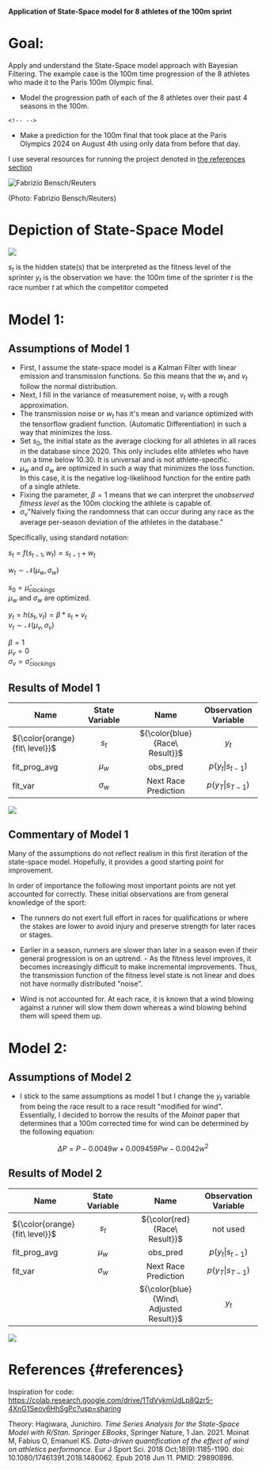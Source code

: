 **Application of State-Space model for 8 athletes of the 100m sprint**

# Goal:

Apply and understand the State-Space model approach with Bayesian Filtering. The example case is the 100m time progression of the 8 athletes who made it to the Paris 100m Olympic final.

-   Model the progression path of each of the 8 athletes over their past 4 seasons in the 100m.

```{=html}
<!-- -->
```
-   Make a prediction for the 100m final that took place at the Paris Olympics 2024 on August 4th using only data from before that day.

I use several resources for running the project denoted in [the references section](#References)

![Fabrizio Bensch/Reuters](https://github.com/V-Mitch/track_ssm/blob/master/start_100m.jpg)

(Photo: Fabrizio Bensch/Reuters)

# Depiction of State-Space Model

![](https://github.com/V-Mitch/track_ssm/blob/master/depiction_1.png)

$s_t$ is the hidden state(s) that be interpreted as the fitness level of the sprinter $y_t$ is the observation we have: the 100m time of the sprinter $t$ is the race number $t$ at which the competitor competed

# Model 1:

## Assumptions of Model 1

-   First, I assume the state-space model is a Kalman Filter with linear emission and transmission functions. So this means that the $w_t$ and $v_t$ follow the normal distribution.
-   Next, I fill in the variance of measurement noise, $v_t$ with a rough approximation.
-   The transmission noise or $w_t$ has it's mean and variance optimized with the tensorflow gradient function. (Automatic Differentiation) in such a way that minimizes the loss.
-   Set $s_0$, the initial state as the average clocking for all athletes in all races in the database since 2020. This only includes elite athletes who have run a time below 10.30. It is universal and is not athlete-specific.
-   $\mu_w$ and $\sigma_w$ are optimized in such a way that minimizes the loss function. In this case, it is the negative log-likelihood function for the entire path of a single athlete.
-   Fixing the parameter, $\beta = 1$ means that we can interpret the *unobserved fitness level* as the 100m clocking the athlete is capable of.
-   $\sigma_v$"Naively fixing the randomness that can occur during any race as the average per-season deviation of the athletes in the database."

Specifically, using standard notation:

$s_t = f(s_{t-1},w_t) = s_{t-1} + w_t$

$w_t \sim \mathcal{N}(\mu_{w}, \sigma_{w})$

$s_0 = \hat{\mu}_{clockings}$\
$\mu_w$ and $\sigma_w$ are optimized.

$y_t = h(s_t, v_t) = \beta * s_t + v_t$\
$v_t \sim \mathcal{N}(\mu_{v}, \sigma_{v})$

$\beta = 1$\
$\mu_v = 0$\
$\sigma_v = \hat{\sigma}_{clockings}$

## Results of Model 1

| Name                           | State Variable |     |              Name              | Observation Variable |
|---------------|:-------------:|:-------------:|:-------------:|:-------------:|
| ${\color{orange}{fit\ level}}$ |     $s_t$      |     | ${\color{blue}{Race\ Result}}$ |        $y_t$         |
| fit_prog_avg                   |   $\mu_{w}$    |     |            obs_pred            | $p(y_t \| s_{t-1})$  |
| fit_var                        |  $\sigma_{w}$  |     |      Next Race Prediction      | $p(y_T \| s_{T-1})$  |

![](https://github.com/V-Mitch/track_ssm/blob/master/competitor_kalman_plots.png)

## Commentary of Model 1

Many of the assumptions do not reflect realism in this first iteration of the state-space model. Hopefully, it provides a good starting point for improvement.

In order of importance the following most important points are not yet accounted for correctly. These initial observations are from general knowledge of the sport:

-    The runners do not exert full effort in races for qualifications or where the stakes are lower to avoid injury and preserve strength for later races or stages.

-    Earlier in a season, runners are slower than later in a season even if their general progression is on an uptrend. - As the fitness level improves, it becomes increasingly difficult to make incremental improvements. Thus, the transmission function of the fitness level state is not linear and does not have normally distributed "noise".

-    Wind is not accounted for. At each race, it is known that a wind blowing against a runner will slow them down whereas a wind blowing behind them will speed them up.

# Model 2:

## Assumptions of Model 2

-   I stick to the same assumptions as model 1 but I change the $y_t$ variable from being the race result to a race result "modified for wind". Essentially, I decided to borrow the results of the *Moinat* paper that determines that a 100m corrected time for wind can be determined by the following equation:

$$ \Delta P = P - 0.0049 w + 0.009459 P w - 0.0042w^2 $$

## Results of Model 2

| Name                           | State Variable |     |                  Name                   | Observation Variable |
|---------------|:-------------:|:-------------:|:-------------:|:-------------:|
| ${\color{orange}{fit\ level}}$ |     $s_t$      |     |      ${\color{red}{Race\ Result}}$      |       not used       |
| fit_prog_avg                   |   $\mu_{w}$    |     |                obs_pred                 | $p(y_t \| s_{t-1})$  |
| fit_var                        |  $\sigma_{w}$  |     |          Next Race Prediction           | $p(y_T \| s_{T-1})$  |
|                                |                |     | ${\color{blue}{Wind\ Adjusted Result}}$ |        $y_t$         |

![](https://github.com/V-Mitch/track_ssm/blob/master/competitor_kalman_plots_2.png)

# References {#references}

Inspiration for code: <https://colab.research.google.com/drive/1TdVykmUdLp8Qzr5-4XnG1Seov6HhSgPc?usp=sharing>

Theory: Hagiwara, Junichiro. *Time Series Analysis for the State-Space Model with R/Stan. Springer EBooks*, Springer Nature, 1 Jan. 2021. Moinat M, Fabius O, Emanuel KS. *Data-driven quantification of the effect of wind on athletics performance.* Eur J Sport Sci. 2018 Oct;18(9):1185-1190. doi: 10.1080/17461391.2018.1480062. Epub 2018 Jun 11. PMID: 29890896.
